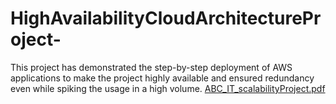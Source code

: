 # HighAvailabilityCloudArchitectureProject-
This project has demonstrated the step-by-step deployment of AWS applications to make the project highly available and ensured redundancy even while spiking the usage in a high volume. 
[ABC_IT_scalabilityProject.pdf](https://github.com/user-attachments/files/17788909/ABC_IT_scalabilityProject.pdf)
